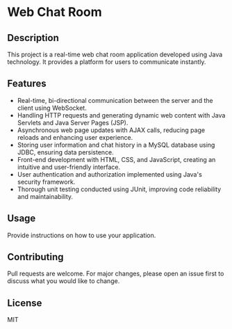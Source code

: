 # Web Chat Room

## Description
This project is a real-time web chat room application developed using Java technology. It provides a platform for users to communicate instantly.

## Features
- Real-time, bi-directional communication between the server and the client using WebSocket.
- Handling HTTP requests and generating dynamic web content with Java Servlets and Java Server Pages (JSP).
- Asynchronous web page updates with AJAX calls, reducing page reloads and enhancing user experience.
- Storing user information and chat history in a MySQL database using JDBC, ensuring data persistence.
- Front-end development with HTML, CSS, and JavaScript, creating an intuitive and user-friendly interface.
- User authentication and authorization implemented using Java's security framework.
- Thorough unit testing conducted using JUnit, improving code reliability and maintainability.


## Usage
Provide instructions on how to use your application.

## Contributing
Pull requests are welcome. For major changes, please open an issue first to discuss what you would like to change.

## License
MIT
